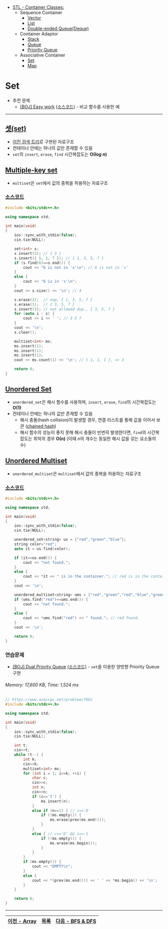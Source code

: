 * [STL - Container Classes:](/stl/)
    * Sequence Container
        * [Vector](/stl/vector/)
        * [List](/stl/list/)
        * [Double-ended Queue(Deque)](/stl/deque/)
    * Container Adaptor
        * [Stack](/stl/stack/)
        * [Queue](/stl/queue/)
        * [Priority Queue](/stl/priority_queue_heap/)
    * Associative Container
        * [Set](/stl/set/)
        * [Map](/stl/map/)

# Set
* 추천 문제
    * [[BOJ] Easy work](https://www.acmicpc.net/problem/7785) [(소스코드)](./src/easy_work.cpp) - 비교 함수를 사용한 예
---

## [셋(set)](https://cplusplus.com/reference/set/set/)
* [이진 검색 트리](/binary_search/)로 구현된 자료구조
* 컨테이너 안에는 하나의 값만 존재할 수 있음
* `set`의 `insert`, `erase`, `find` 시간복잡도는 <b>O(<i>log n</i>)</b>

## [Multiple-key set](https://cplusplus.com/reference/set/multiset/)
* `multiset`은 `set`에서 값의 중복을 허용하는 자료구조

### [소스코드](./src/exam1.cpp)
```c++
#include <bits/stdc++.h>

using namespace std;

int main(void) 
{
    ios::sync_with_stdio(false); 
    cin.tie(NULL);

    set<int> s;
    s.insert(3); // { 3 }
    s.insert({ 5, 1, 7 }); // { 1, 3, 5, 7 }
    if (s.find(6)==s.end()) {
        cout << "6 is not in 's'\n"; // 6 is not in 's'
    } 
    else {
        cout << "6 is in 's'\n";
    }
    cout << s.size() << '\n'; // 4

    s.erase(2);  // nop, { 1, 3, 5, 7 }
    s.erase(1);  // { 3, 5, 7 }
    s.insert(3); // not allowed dup., { 3, 5, 7 }
    for (auto i : s) {
        cout << i << ' '; // 3 5 7
    }
    cout << '\n';
    s.clear();

    multiset<int> ms;
    ms.insert(1);
    ms.insert(1);
    ms.insert(1);
    cout << ms.count(1) << '\n'; // { 1, 1, 1 }, => 3

    return 0;
}
```

## [Unordered Set](https://cplusplus.com/reference/unordered_set/unordered_set/)
* `unordered_set`은 해시 함수를 사용하며, `insert`, `erase`, `find`의 시간복잡도는 <b>O(1)</b>
* 컨테이너 안에는 하나의 값만 존재할 수 있음
    * 해시 충돌(hash collision)이 발생할 경우, 연결 리스트를 통해 값을 이어서 보관 ([chained hash](https://en.wikipedia.org/wiki/Hash_table#Separate_chaining))
    * 해시 함수의 성능이 좋지 못해 해시 충돌이 빈번히 발생한다면, `find`의 시간복잡도는 최악의 경우 <b>O(<i>n</i>)</b> (이때 <i>n</i>의 개수는 동일한 해시 값을 갖는 요소들의 수)

## [Unordered Multiset](https://cplusplus.com/reference/unordered_set/unordered_multiset/)
* `unordered_multiset`은 `multiset`에서 값의 중복을 허용하는 자료구조

### [소스코드](./src/exam2.cpp)
```c++
#include <bits/stdc++.h>

using namespace std;

int main(void) 
{
    ios::sync_with_stdio(false); 
    cin.tie(NULL);

    unordered_set<string> us = {"red","green","blue"};
    string color="red";
    auto it = us.find(color);

    if (it==us.end()) {
        cout << "not found.";
    }
    else {
        cout << *it << " is in the container."; // red is in the container.
    }
    cout << '\n';

    unordered_multiset<string> ums = {"red","green","red","blue","green"};
    if (ums.find("red")==ums.end()) {
        cout << "not found.";
    }
    else {
        cout << *ums.find("red") << " found."; // red found.
    }
    cout << '\n';

    return 0;
}
```

### 연습문제
* [[BOJ] Dual Priority Queue](https://www.acmicpc.net/problem/7662) [(소스코드)](./src/exer1.cpp) - `set`을 이용한 양방향 Priority Queue 구현
###### Memory: 17,600 KB, Time: 1,524 ms
```c++
// https://www.acmicpc.net/problem/7662
#include <bits/stdc++.h>

using namespace std;

int main(void)
{
    ios::sync_with_stdio(false);
    cin.tie(NULL);

    int t;
    cin>>t;
    while (t--) {
        int k;
        cin>>k;
        multiset<int> ms;
        for (int i = 1; i<=k; ++i) {
            char c;
            cin>>c;
            int n;
            cin>>n;
            if (c=='I') {
                ms.insert(n);
            }
            else if (n==1) { // c=='D'
                if (!ms.empty()) {
                    ms.erase(prev(ms.end()));
                }
            }
            else { // c=='D' && i==-1
                if (!ms.empty()) {
                    ms.erase(ms.begin());
                }
            }
        }
        if (ms.empty()) {
            cout << "EMPTY\n";
        }
        else {
            cout << *(prev(ms.end())) << ' ' << *ms.begin() << '\n';
        }
    }

    return 0;
}
```

---
|[이전 - Array](/array/)|[목록](https://github.com/RyanJeong/CP#index)|[다음 - BFS & DFS](/bfs_dfs/)|
|-|-|-|